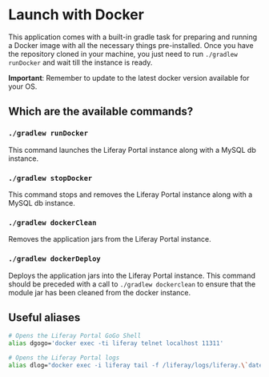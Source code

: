 # Launch with Docker

This application comes with a built-in gradle task for preparing and running a Docker image with all the necessary things pre-installed. Once you have the repository cloned in your machine, you just need to run `./gradlew runDocker` and wait till the instance is ready.

**Important**: Remember to update to the latest docker version available for your OS.

## Which are the available commands?

### `./gradlew runDocker`

This command launches the Liferay Portal instance along with a MySQL db instance.

### `./gradlew stopDocker`

This command stops and removes the Liferay Portal instance along with a MySQL db instance.

### `./gradlew dockerClean`

Removes the application jars from the Liferay Portal instance.

### `./gradlew dockerDeploy`

Deploys the application jars into the Liferay Portal instance. This command should be preceded with a call to `./gradlew dockerclean` to ensure that the module jar has been cleaned from the docker instance.

## Useful aliases

```bash
# Opens the Liferay Portal GoGo Shell
alias dgogo='docker exec -ti liferay telnet localhost 11311'

# Opens the Liferay Portal logs
alias dlog="docker exec -i liferay tail -f /liferay/logs/liferay.\`date +'%Y-%m-%d'\`.log"
```
